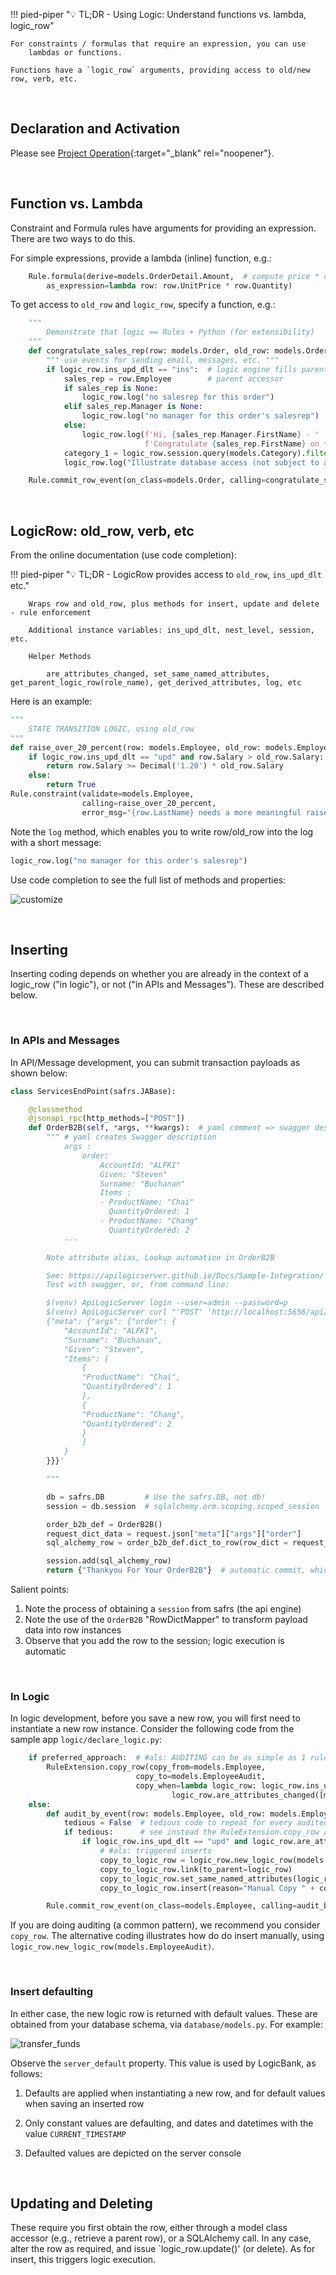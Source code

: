 !!! pied-piper ":bulb: TL;DR - Using Logic: Understand functions vs. lambda, logic_row"

    For constraints / formulas that require an expression, you can use
        lambdas or functions.

    Functions have a `logic_row` arguments, providing access to old/new row, verb, etc.

&nbsp;

## Declaration and Activation

Please see [Project Operation](Architecture-Project-Operation.md){:target="_blank" rel="noopener"}.

&nbsp;

## Function vs. Lambda

Constraint and Formula rules have arguments for providing an expression.  There are two ways to do this.

For simple expressions, provide a lambda (inline) function, e.g.:

```python
    Rule.formula(derive=models.OrderDetail.Amount,  # compute price * qty
        as_expression=lambda row: row.UnitPrice * row.Quantity)
```

To get access to `old_row` and `logic_row`, specify a function, e.g.:

```python
    """
        Demonstrate that logic == Rules + Python (for extensibility)
    """
    def congratulate_sales_rep(row: models.Order, old_row: models.Order, logic_row: LogicRow):
        """ use events for sending email, messages, etc. """
        if logic_row.ins_upd_dlt == "ins":  # logic engine fills parents for insert
            sales_rep = row.Employee        # parent accessor
            if sales_rep is None:
                logic_row.log("no salesrep for this order")
            elif sales_rep.Manager is None:
                logic_row.log("no manager for this order's salesrep")
            else:
                logic_row.log(f'Hi, {sales_rep.Manager.FirstName} - '
                              f'Congratulate {sales_rep.FirstName} on their new order')
            category_1 = logic_row.session.query(models.Category).filter(models.Category.Id == 1).one()
            logic_row.log("Illustrate database access (not subject to authorization)")  # not granted for user: u2

    Rule.commit_row_event(on_class=models.Order, calling=congratulate_sales_rep)
```

&nbsp;

## LogicRow: old_row, verb, etc

From the online documentation (use code completion):

!!! pied-piper ":bulb: TL;DR - LogicRow provides access to `old_row`, `ins_upd_dlt` etc."

        Wraps row and old_row, plus methods for insert, update and delete - rule enforcement

        Additional instance variables: ins_upd_dlt, nest_level, session, etc.

        Helper Methods

            are_attributes_changed, set_same_named_attributes, get_parent_logic_row(role_name), get_derived_attributes, log, etc

Here is an example:

```python
"""
    STATE TRANSITION LOGIC, using old_row
"""
def raise_over_20_percent(row: models.Employee, old_row: models.Employee, logic_row: LogicRow):
    if logic_row.ins_upd_dlt == "upd" and row.Salary > old_row.Salary:
        return row.Salary >= Decimal('1.20') * old_row.Salary
    else:
        return True
Rule.constraint(validate=models.Employee,
                calling=raise_over_20_percent,
                error_msg="{row.LastName} needs a more meaningful raise")
```

Note the `log` method, which enables you to write row/old_row into the log with a short message:

```python
logic_row.log("no manager for this order's salesrep")
```

Use code completion to see the full list of methods and properties:

![customize](images/vscode/venv.png)

&nbsp;

## Inserting

Inserting coding depends on whether you are already in the context of a logic_row ("in logic"), or not ("in APIs and Messages").  These are described below.

&nbsp;

### In APIs and Messages

In API/Message development, you can submit transaction payloads as shown below:

```python
class ServicesEndPoint(safrs.JABase):

    @classmethod
    @jsonapi_rpc(http_methods=["POST"])
    def OrderB2B(self, *args, **kwargs):  # yaml comment => swagger description
        """ # yaml creates Swagger description
            args :
                order:
                    AccountId: "ALFKI"
                    Given: "Steven"
                    Surname: "Buchanan"
                    Items :
                    - ProductName: "Chai"
                      QuantityOrdered: 1
                    - ProductName: "Chang"
                      QuantityOrdered: 2
            ---

        Note attribute alias, Lookup automation in OrderB2B

        See: https://apilogicserver.github.io/Docs/Sample-Integration/
        Test with swagger, or, from command line:

        $(venv) ApiLogicServer login --user=admin --password=p
        $(venv) ApiLogicServer curl "'POST' 'http://localhost:5656/api/ServicesEndPoint/OrderB2B'" --data '
        {"meta": {"args": {"order": {
            "AccountId": "ALFKI",
            "Surname": "Buchanan",
            "Given": "Steven",
            "Items": [
                {
                "ProductName": "Chai",
                "QuantityOrdered": 1
                },
                {
                "ProductName": "Chang",
                "QuantityOrdered": 2
                }
                ]
            }
        }}}'

        """

        db = safrs.DB         # Use the safrs.DB, not db!
        session = db.session  # sqlalchemy.orm.scoping.scoped_session

        order_b2b_def = OrderB2B()
        request_dict_data = request.json["meta"]["args"]["order"]
        sql_alchemy_row = order_b2b_def.dict_to_row(row_dict = request_dict_data, session = session)

        session.add(sql_alchemy_row)
        return {"Thankyou For Your OrderB2B"}  # automatic commit, which executes transaction logic
```

Salient points:

1. Note the process of obtaining a `session` from safrs (the api engine)
2. Note the use of the `OrderB2B` "RowDictMapper" to transform payload  data into row instances
3. Observe that you add the row to the session; logic execution is automatic

&nbsp;

### In Logic

In logic development, before you save a new row, you will first need to instantiate a new row instance.  Consider the following code from the sample app `logic/declare_logic.py`:

```python
    if preferred_approach:  # #als: AUDITING can be as simple as 1 rule
        RuleExtension.copy_row(copy_from=models.Employee,
                            copy_to=models.EmployeeAudit,
                            copy_when=lambda logic_row: logic_row.ins_upd_dlt == "upd" and 
                                    logic_row.are_attributes_changed([models.Employee.Salary, models.Employee.Title]))
    else:
        def audit_by_event(row: models.Employee, old_row: models.Employee, logic_row: LogicRow):
            tedious = False  # tedious code to repeat for every audited class
            if tedious:      # see instead the RuleExtension.copy_row above (you can create similar rule extensions)
                if logic_row.ins_upd_dlt == "upd" and logic_row.are_attributes_changed([models.Employee.Salary, models.Employee.Title]):
                    # #als: triggered inserts  
                    copy_to_logic_row = logic_row.new_logic_row(models.EmployeeAudit)
                    copy_to_logic_row.link(to_parent=logic_row)
                    copy_to_logic_row.set_same_named_attributes(logic_row)
                    copy_to_logic_row.insert(reason="Manual Copy " + copy_to_logic_row.name)  # triggers rules...

        Rule.commit_row_event(on_class=models.Employee, calling=audit_by_event)
```

If you are doing auditing (a common pattern), we recommend you consider `copy_row`.  The alternative coding illustrates how do do insert manually, using `logic_row.new_logic_row(models.EmployeeAudit)`.

&nbsp;

### Insert defaulting

In either case, the new logic row is returned with default values.  These are obtained from your database schema, via `database/models.py`.  For example:

![transfer_funds](images/logic/funds-transfer.png)

Observe the `server_default` property.  This value is used by LogicBank, as follows:

1. Defaults are applied when instantiating a new row, and for default values when saving an inserted row

2. Only constant values are defaulting, and dates and datetimes with the value `CURRENT_TIMESTAMP`

3. Defaulted values are depicted on the server console

&nbsp;

## Updating and Deleting

These require you first obtain the row, either through a model class accessor (e.g., retrieve a parent row), or a SQLAlchemy call.  In any case, alter the row as required, and issue `logic_row.update()' (or delete).  As for insert, this triggers logic execution.